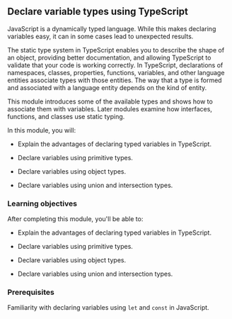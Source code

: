 ## Declare variable types using TypeScript

JavaScript is a dynamically typed language. While this makes declaring variables easy, it can in some cases lead to unexpected results.

The static type system in TypeScript enables you to describe the shape of an object, providing better documentation, and allowing TypeScript to validate that your code is working correctly. In TypeScript, declarations of namespaces, classes, properties, functions, variables, and other language entities associate types with those entities. The way that a type is formed and associated with a language entity depends on the kind of entity.

This module introduces some of the available types and shows how to associate them with variables. Later modules examine how interfaces, functions, and classes use static typing.

In this module, you will:

- Explain the advantages of declaring typed variables in TypeScript.

- Declare variables using primitive types.

- Declare variables using object types.

- Declare variables using union and intersection types.

### Learning objectives

After completing this module, you'll be able to:

- Explain the advantages of declaring typed variables in TypeScript.

- Declare variables using primitive types.

- Declare variables using object types.

- Declare variables using union and intersection types.

### Prerequisites

Familiarity with declaring variables using `let` and `const` in JavaScript.

